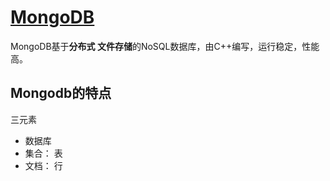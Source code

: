 # [MongoDB](https://www.mongodb.com/)

MongoDB基于**分布式 文件存储**的NoSQL数据库，由C++编写，运行稳定，性能高。

## Mongodb的特点

三元素

* 数据库
* 集合： 表
* 文档： 行

